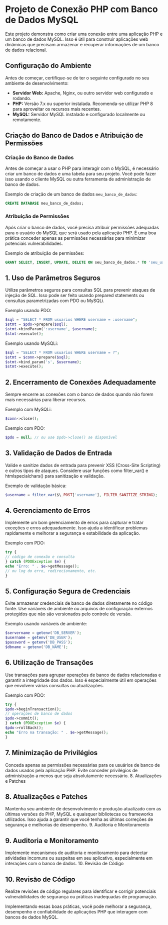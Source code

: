# Projeto de Conexão PHP com Banco de Dados MySQL

Este projeto demonstra como criar uma conexão entre uma aplicação PHP e um banco de dados MySQL. Isso é útil para construir aplicações web dinâmicas que precisam armazenar e recuperar informações de um banco de dados relacional.

## Configuração do Ambiente

Antes de começar, certifique-se de ter o seguinte configurado no seu ambiente de desenvolvimento:

- **Servidor Web:** Apache, Nginx, ou outro servidor web configurado e rodando.
- **PHP:** Versão 7.x ou superior instalada. Recomenda-se utilizar PHP 8 para aproveitar os recursos mais recentes.
- **MySQL:** Servidor MySQL instalado e configurado localmente ou remotamente.

## Criação do Banco de Dados e Atribuição de Permissões

### Criação do Banco de Dados

Antes de começar a usar o PHP para interagir com o MySQL, é necessário criar um banco de dados e uma tabela para seu projeto. Você pode fazer isso usando o cliente MySQL ou outra ferramenta de administração de banco de dados.

Exemplo de criação de um banco de dados `meu_banco_de_dados`:

```SQL
CREATE DATABASE meu_banco_de_dados;
```

### Atribuição de Permissões

Após criar o banco de dados, você precisa atribuir permissões adequadas para o usuário do MySQL que será usado pela aplicação PHP. É uma boa prática conceder apenas as permissões necessárias para minimizar potenciais vulnerabilidades.

Exemplo de atribuição de permissões:

```SQL
GRANT SELECT, INSERT, UPDATE, DELETE ON seu_banco_de_dados.* TO 'seu_usuario_php'@'localhost';
```

## 1. Uso de Parâmetros Seguros

Utilize parâmetros seguros para consultas SQL para prevenir ataques de injeção de SQL. Isso pode ser feito usando prepared statements ou consultas parametrizadas com PDO ou MySQLi.

Exemplo usando PDO:

```PHP
$sql = "SELECT * FROM usuarios WHERE username = :username";
$stmt = $pdo->prepare($sql);
$stmt->bindParam(':username', $username);
$stmt->execute();
```

Exemplo usando MySQLi:

```PHP
$sql = "SELECT * FROM usuarios WHERE username = ?";
$stmt = $conn->prepare($sql);
$stmt->bind_param('s', $username);
$stmt->execute();
```

## 2. Encerramento de Conexões Adequadamente

Sempre encerre as conexões com o banco de dados quando não forem mais necessárias para liberar recursos.

Exemplo com MySQLi:

```PHP
$conn->close();
```

Exemplo com PDO:

```PHP
$pdo = null; // ou use $pdo->close() se disponível
```

## 3. Validação de Dados de Entrada

Valide e sanitize dados de entrada para prevenir XSS (Cross-Site Scripting) e outros tipos de ataques. Considere usar funções como filter_var() e htmlspecialchars() para sanitização e validação.

Exemplo de validação básica:

```PHP
$username = filter_var($\_POST['username'], FILTER_SANITIZE_STRING);
```

## 4. Gerenciamento de Erros

Implemente um bom gerenciamento de erros para capturar e tratar exceções e erros adequadamente. Isso ajuda a identificar problemas rapidamente e melhorar a segurança e estabilidade da aplicação.

Exemplo com PDO:

```PHP
try {
// código de conexão e consulta
} catch (PDOException $e) {
echo "Erro: " . $e->getMessage();
// ou log do erro, redirecionamento, etc.
}
```

## 5. Configuração Segura de Credenciais

Evite armazenar credenciais de banco de dados diretamente no código fonte. Use variáveis de ambiente ou arquivos de configuração externos protegidos que não são versionados pelo controle de versão.

Exemplo usando variáveis de ambiente:

```PHP
$servername = getenv('DB_SERVER');
$username = getenv('DB_USER');
$password = getenv('DB_PASS');
$dbname = getenv('DB_NAME');
```

## 6. Utilização de Transações

Use transações para agrupar operações de banco de dados relacionadas e garantir a integridade dos dados. Isso é especialmente útil em operações que envolvem várias consultas ou atualizações.

Exemplo com PDO:

```PHP
try {
$pdo->beginTransaction();
// operações de banco de dados
$pdo->commit();
} catch (PDOException $e) {
$pdo->rollBack();
echo "Erro na transação: " . $e->getMessage();
}
```

## 7. Minimização de Privilégios

Conceda apenas as permissões necessárias para os usuários de banco de dados usados pela aplicação PHP. Evite conceder privilégios de administração a menos que seja absolutamente necessário. 8. Atualizações e Patches

## 8. Atualizações e Patches

Mantenha seu ambiente de desenvolvimento e produção atualizado com as últimas versões do PHP, MySQL e quaisquer bibliotecas ou frameworks utilizados. Isso ajuda a garantir que você tenha as últimas correções de segurança e melhorias de desempenho. 9. Auditoria e Monitoramento

## 9. Auditoria e Monitoramento

Implemente mecanismos de auditoria e monitoramento para detectar atividades incomuns ou suspeitas em seu aplicativo, especialmente em interações com o banco de dados. 10. Revisão de Código

## 10. Revisão de Código

Realize revisões de código regulares para identificar e corrigir potenciais vulnerabilidades de segurança ou práticas inadequadas de programação.

Implementando essas boas práticas, você pode melhorar a segurança, desempenho e confiabilidade de aplicações PHP que interagem com bancos de dados MySQL.
